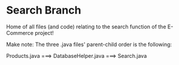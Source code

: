 # Search Branch
 
 Home of all files (and code) relating to the search function of the E-Commerce project!

Make note: The three .java files' parent-child order is the following:
 
 Products.java  ===>  DatabaseHelper.java ===>  Search.java
 

